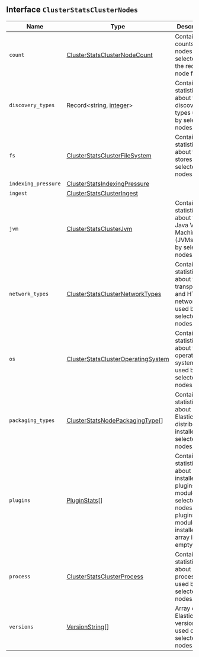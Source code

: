 ## Interface `ClusterStatsClusterNodes`

| Name | Type | Description |
| - | - | - |
| `count` | [ClusterStatsClusterNodeCount](./ClusterStatsClusterNodeCount.md) | Contains counts for nodes selected by the request’s node filters. |
| `discovery_types` | Record<string, [integer](./integer.md)> | Contains statistics about the discovery types used by selected nodes. |
| `fs` | [ClusterStatsClusterFileSystem](./ClusterStatsClusterFileSystem.md) | Contains statistics about file stores by selected nodes. |
| `indexing_pressure` | [ClusterStatsIndexingPressure](./ClusterStatsIndexingPressure.md) | &nbsp; |
| `ingest` | [ClusterStatsClusterIngest](./ClusterStatsClusterIngest.md) | &nbsp; |
| `jvm` | [ClusterStatsClusterJvm](./ClusterStatsClusterJvm.md) | Contains statistics about the Java Virtual Machines (JVMs) used by selected nodes. |
| `network_types` | [ClusterStatsClusterNetworkTypes](./ClusterStatsClusterNetworkTypes.md) | Contains statistics about the transport and HTTP networks used by selected nodes. |
| `os` | [ClusterStatsClusterOperatingSystem](./ClusterStatsClusterOperatingSystem.md) | Contains statistics about the operating systems used by selected nodes. |
| `packaging_types` | [ClusterStatsNodePackagingType](./ClusterStatsNodePackagingType.md)[] | Contains statistics about Elasticsearch distributions installed on selected nodes. |
| `plugins` | [PluginStats](./PluginStats.md)[] | Contains statistics about installed plugins and modules by selected nodes. If no plugins or modules are installed, this array is empty. |
| `process` | [ClusterStatsClusterProcess](./ClusterStatsClusterProcess.md) | Contains statistics about processes used by selected nodes. |
| `versions` | [VersionString](./VersionString.md)[] | Array of Elasticsearch versions used on selected nodes. |
